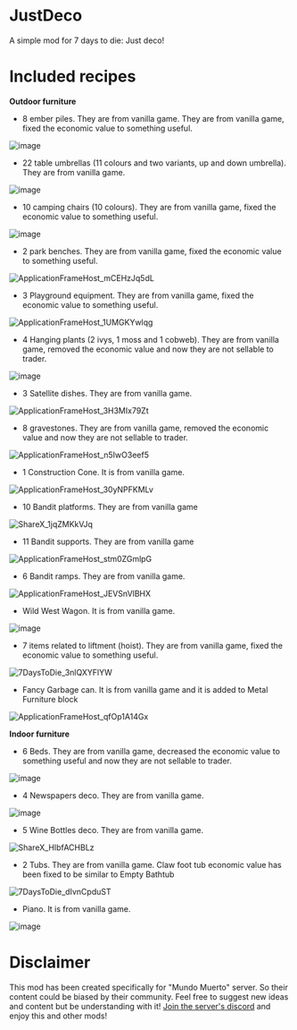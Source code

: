 # JustDeco
 A simple mod for 7 days to die: Just deco!

# Included recipes

**Outdoor furniture**

- 8 ember piles. They are from vanilla game. They are from vanilla game, fixed the economic value to something useful.
 
![image](https://github.com/user-attachments/assets/abfd144b-0e8d-4cee-b4c3-8ec97dc39381)
 
- 22 table umbrellas (11 colours and two variants, up and down umbrella). They are from vanilla game.
 
![image](https://github.com/user-attachments/assets/0104387b-c0f0-4016-bd46-3c889bc016f6)

- 10 camping chairs (10 colours). They are from vanilla game, fixed the economic value to something useful.

![image](https://github.com/user-attachments/assets/1a4f06f5-adff-4ce1-b140-b59904b3e95d)

- 2 park benches. They are from vanilla game, fixed the economic value to something useful.

![ApplicationFrameHost_mCEHzJq5dL](https://github.com/user-attachments/assets/91f14060-aa11-4694-8709-c1a576efd1e5)

- 3 Playground equipment. They are from vanilla game, fixed the economic value to something useful.

![ApplicationFrameHost_1UMGKYwlqg](https://github.com/user-attachments/assets/a0117975-3822-4b29-b574-7db46ef2c131)

- 4 Hanging plants (2 ivys, 1 moss and 1 cobweb). They are from vanilla game, removed the economic value and now they are not sellable to trader.

![image](https://github.com/user-attachments/assets/5086c8c0-f6ff-47fa-9ab8-f8b580ca6d49)

- 3 Satellite dishes. They are from vanilla game.

![ApplicationFrameHost_3H3MIx79Zt](https://github.com/user-attachments/assets/f6045acf-2764-4fac-971e-b690ad97e31a)

- 8 gravestones. They are from vanilla game, removed the economic value and now they are not sellable to trader.

![ApplicationFrameHost_n5IwO3eef5](https://github.com/user-attachments/assets/ab99ecf7-c427-418d-87cb-251c4ecbe786)

- 1 Construction Cone. It is from vanilla game.

![ApplicationFrameHost_30yNPFKMLv](https://github.com/user-attachments/assets/5bf008df-a526-401e-a904-f44bbf36356b)

- 10 Bandit platforms. They are from vanilla game

![ShareX_1jqZMKkVJq](https://github.com/user-attachments/assets/c207ea78-5488-4d0a-b931-dd70ae8be39d)

- 11 Bandit supports. They are from vanilla game

![ApplicationFrameHost_stm0ZGmlpG](https://github.com/user-attachments/assets/1f28c7a1-2803-4041-847b-e6396b0f18d9)

- 6 Bandit ramps. They are from vanilla game.

![ApplicationFrameHost_JEVSnVlBHX](https://github.com/user-attachments/assets/4bdc1a5a-9231-47ce-bc7f-f09d15bc9ed1)

- Wild West Wagon. It is from vanilla game.

![image](https://github.com/user-attachments/assets/17d81524-972a-4ae2-8346-1ee5dbfeb83d)

- 7 items related to liftment (hoist). They are from vanilla game, fixed the economic value to something useful.

![7DaysToDie_3nlQXYFlYW](https://github.com/user-attachments/assets/965bc1dd-b28d-4769-8f5a-7f890fee5bd9)

- Fancy Garbage can. It is from vanilla game and it is added to Metal Furniture block

![ApplicationFrameHost_qfOp1A14Gx](https://github.com/user-attachments/assets/8cee2c80-4df0-422b-b9f0-a8593cede333)



**Indoor furniture**

- 6 Beds. They are from vanilla game, decreased the economic value to something useful and now they are not sellable to trader.

![image](https://github.com/user-attachments/assets/93566bfe-1905-4340-a474-a1acd34f4035)

- 4 Newspapers deco. They are from vanilla game.

![image](https://github.com/user-attachments/assets/064ecf46-8295-474e-9e33-d6c96c77ff4a)

- 5 Wine Bottles deco. They are from vanilla game.

![ShareX_HlbfACHBLz](https://github.com/user-attachments/assets/6d2bc824-28ca-4d64-bffc-4f12dc7cddcb)

- 2 Tubs. They are from vanilla game. Claw foot tub economic value has been fixed to be similar to Empty Bathtub

![7DaysToDie_dIvnCpduST](https://github.com/user-attachments/assets/4e44b9dd-1d5e-41e6-8c7f-f85197d09f74)

- Piano. It is from vanilla game.

![image](https://github.com/user-attachments/assets/36ebdb46-7012-4453-9bef-624e0d576bba)


  
# Disclaimer

This mod has been created specifically for "Mundo Muerto" server. So their content could be biased by their community. Feel free to suggest new ideas and content but be understanding with it! [Join the server's discord](https://discord.com/invite/brMATqS2sK) and enjoy this and other mods!
